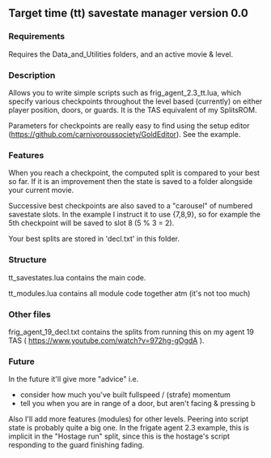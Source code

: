 ## Target time (tt) savestate manager version 0.0

### Requirements

Requires the Data_and_Utilities folders, and an active movie & level.

### Description

Allows you to write simple scripts such as frig_agent_2.3_tt.lua, which specify various checkpoints throughout the level based (currently) on either player position, doors, or guards. It is the TAS equivalent of my SplitsROM.

Parameters for checkpoints are really easy to find using the setup editor (https://github.com/carnivoroussociety/GoldEditor). See the example.

### Features

When you reach a checkpoint, the computed split is compared to your best so far. If it is an improvement then the state is saved to a folder alongside your current movie.

Successive best checkpoints are also saved to a "carousel" of numbered savestate slots. In the example I instruct it to use {7,8,9}, so for example the 5th checkpoint will be saved to slot 8 (5 % 3 = 2).

Your best splits are stored in 'decl.txt' in this folder.

### Structure

tt_savestates.lua contains the main code.

tt_modules.lua contains all module code together atm (it's not too much)


### Other files

frig_agent_19_decl.txt contains the splits from running this on my agent 19 TAS ( https://www.youtube.com/watch?v=972hg-gOgdA ).

### Future

In the future it'll give more "advice" i.e. 
* consider how much you've built fullspeed / (strafe) momentum
* tell you when you are in range of a door, but aren't facing & pressing b

Also I'll add more features (modules) for other levels. Peering into script state is probably quite a big one. In the frigate agent 2.3 example, this is implicit in the "Hostage run" split, since this is the hostage's script responding to the guard finishing fading.